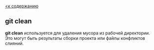 [<к содержанию](./readme.md)

## git clean

**git clean** используется для удаления мусора из рабочей директории. Это могут быть результаты сборки проекта или файлы конфликтов слияний.